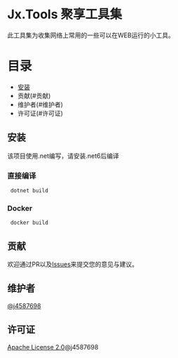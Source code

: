 # Jx.Tools 聚享工具集

此工具集为收集网络上常用的一些可以在WEB运行的小工具。

# 目录

- [安装](#安装)
- 贡献(#贡献)
- 维护者(#维护者)
- 许可证(#许可证)

## 安装

该项目使用.net编写，请安装.net6后编译

### 直接编译
```
 dotnet build
```

### Docker
```
 docker build
```

## 贡献

欢迎通过PR以及[Issues](https://github.com/RichardLitt/standard-readme/issues/new)来提交您的意见与建议。

## 维护者

[@j4587698](https://github.com/j4587698)

## 许可证

[Apache License 2.0](LICENSE)@j4587698